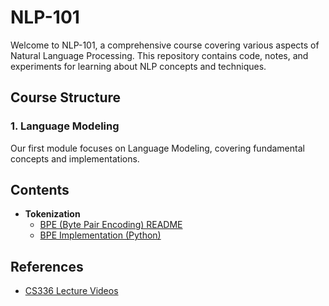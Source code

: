 
# NLP-101

Welcome to NLP-101, a comprehensive course covering various aspects of Natural Language Processing. This repository contains code, notes, and experiments for learning about NLP concepts and techniques.

## Course Structure

### 1. Language Modeling
Our first module focuses on Language Modeling, covering fundamental concepts and implementations.

## Contents

- **Tokenization**
  - [BPE (Byte Pair Encoding) README](Tokenization/BPE/README.md)
  - [BPE Implementation (Python)](Tokenization/BPE/bpe.py)

## References

- [CS336 Lecture Videos](https://www.youtube.com/playlist?list=PLoROMvodv4rO1NB9TD4iUZ3q8h6KP2RrT)

